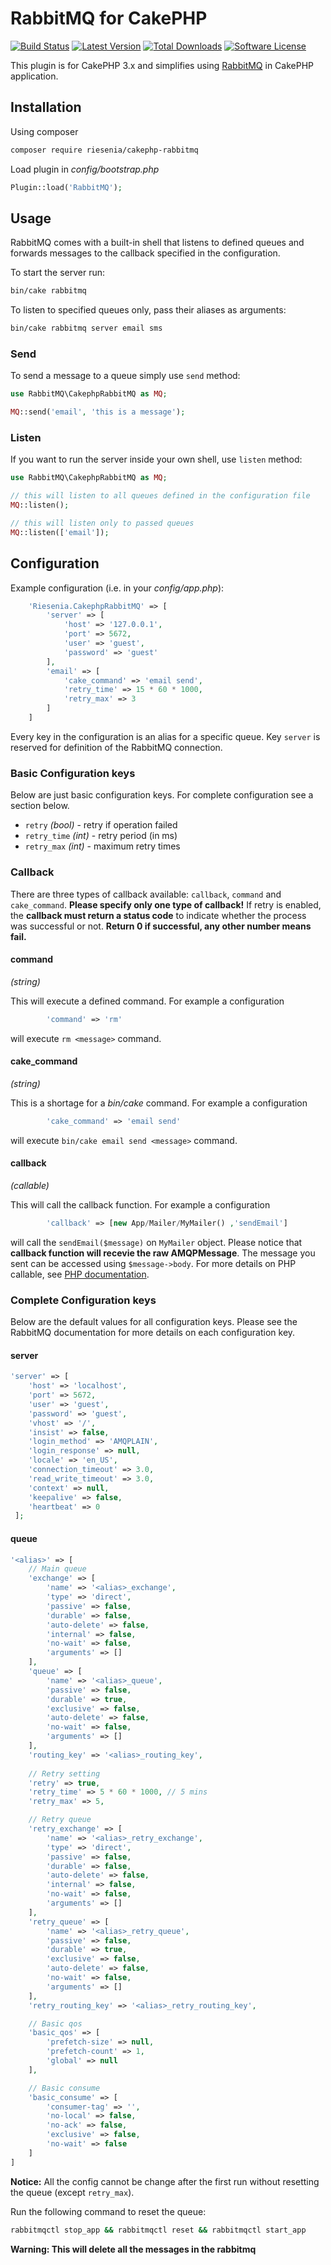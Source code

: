 # RabbitMQ for CakePHP

[![Build Status](https://img.shields.io/travis/riesenia/cakephp-rabbitmq/master.svg?style=flat-square)](https://travis-ci.org/riesenia/cakephp-rabbitmq)
[![Latest Version](https://img.shields.io/packagist/v/riesenia/cakephp-rabbitmq.svg?style=flat-square)](https://packagist.org/packages/riesenia/cakephp-rabbitmq)
[![Total Downloads](https://img.shields.io/packagist/dt/riesenia/cakephp-rabbitmq.svg?style=flat-square)](https://packagist.org/packages/riesenia/cakephp-rabbitmq)
[![Software License](https://img.shields.io/badge/license-MIT-brightgreen.svg?style=flat-square)](LICENSE)

This plugin is for CakePHP 3.x and simplifies using [RabbitMQ](https://www.rabbitmq.com/) in CakePHP application. 

## Installation

Using composer

```bash
composer require riesenia/cakephp-rabbitmq
```

Load plugin in *config/bootstrap.php*

```php
Plugin::load('RabbitMQ');
```

## Usage

RabbitMQ comes with a built-in shell that listens to defined queues and forwards messages to the callback specified in the configuration.

To start the server run:

```bash
bin/cake rabbitmq
```

To listen to specified queues only, pass their aliases as arguments:

```bash
bin/cake rabbitmq server email sms
```

### Send

To send a message to a queue simply use `send` method:

```php
use RabbitMQ\CakephpRabbitMQ as MQ;

MQ::send('email', 'this is a message');
```

### Listen

If you want to run the server inside your own shell, use `listen` method:

```php
use RabbitMQ\CakephpRabbitMQ as MQ;

// this will listen to all queues defined in the configuration file
MQ::listen();

// this will listen only to passed queues
MQ::listen(['email']);
```

## Configuration

Example configuration (i.e. in your *config/app.php*):

```php
    'Riesenia.CakephpRabbitMQ' => [
        'server' => [
            'host' => '127.0.0.1',
            'port' => 5672,
            'user' => 'guest',
            'password' => 'guest'
        ],
        'email' => [
            'cake_command' => 'email send',
            'retry_time' => 15 * 60 * 1000,
            'retry_max' => 3
        ]
    ]
```

Every key in the configuration is an alias for a specific queue. Key `server` is reserved for definition of the RabbitMQ connection.

### Basic Configuration keys

Below are just basic configuration keys. For complete configuration see a section below.

- `retry` *(bool)* - retry if operation failed
- `retry_time` *(int)* - retry period (in ms)
- `retry_max` *(int)* - maximum retry times

### Callback

There are three types of callback available: `callback`, `command` and `cake_command`. **Please specify only one type of callback!** If retry is enabled, the **callback must return a status code** to indicate whether the process was successful or not. **Return 0 if successful, any other number means fail.**

#### command
*(string)*

This will execute a defined command. For example a configuration

```php
        'command' => 'rm'
```

will execute `rm <message>` command.

#### cake_command
*(string)*

This is a shortage for a *bin/cake* command. For example a configuration

```php
        'cake_command' => 'email send'
```

will execute `bin/cake email send <message>` command. 

#### callback
*(callable)*

This will call the callback function. For example a configuration

```php
        'callback' => [new App/Mailer/MyMailer() ,'sendEmail']
```

will call the `sendEmail($message)` on `MyMailer` object. Please notice that **callback function will recevie the raw AMQPMessage**. The message you sent can be accessed using `$message->body`. For more details on PHP callable, see [PHP documentation](http://php.net/manual/en/language.types.callable.php).

### Complete Configuration keys

Below are the default values for all configuration keys. Please see the RabbitMQ documentation for more details on each configuration key.

#### server

```php
'server' => [
    'host' => 'localhost',
    'port' => 5672,
    'user' => 'guest',
    'password' => 'guest',
    'vhost' => '/',
    'insist' => false,
    'login_method' => 'AMQPLAIN',
    'login_response' => null,
    'locale' => 'en_US',
    'connection_timeout' => 3.0,
    'read_write_timeout' => 3.0,
    'context' => null,
    'keepalive' => false,
    'heartbeat' => 0
 ];
```

#### queue

```php
'<alias>' => [
    // Main queue
    'exchange' => [
        'name' => '<alias>_exchange',
        'type' => 'direct',
        'passive' => false,
        'durable' => false,
        'auto-delete' => false,
        'internal' => false,
        'no-wait' => false,
        'arguments' => []
    ],
    'queue' => [
        'name' => '<alias>_queue',
        'passive' => false,
        'durable' => true,
        'exclusive' => false,
        'auto-delete' => false,
        'no-wait' => false,
        'arguments' => []
    ],
    'routing_key' => '<alias>_routing_key',
    
    // Retry setting
    'retry' => true,
    'retry_time' => 5 * 60 * 1000, // 5 mins
    'retry_max' => 5,

    // Retry queue
    'retry_exchange' => [
        'name' => '<alias>_retry_exchange',
        'type' => 'direct',
        'passive' => false,
        'durable' => false,
        'auto-delete' => false,
        'internal' => false,
        'no-wait' => false,
        'arguments' => []
    ],
    'retry_queue' => [
        'name' => '<alias>_retry_queue',
        'passive' => false,
        'durable' => true,
        'exclusive' => false,
        'auto-delete' => false,
        'no-wait' => false,
        'arguments' => []
    ],
    'retry_routing_key' => '<alias>_retry_routing_key',

    // Basic qos
    'basic_qos' => [
        'prefetch-size' => null,
        'prefetch-count' => 1,
        'global' => null
    ],

    // Basic consume
    'basic_consume' => [
        'consumer-tag' => '',
        'no-local' => false,
        'no-ack' => false,
        'exclusive' => false,
        'no-wait' => false
    ]
]
```

**Notice:** All the config cannot be change after the first run without resetting the queue (except `retry_max`).

Run the following command to reset the queue:

```bash
rabbitmqctl stop_app && rabbitmqctl reset && rabbitmqctl start_app
```

**Warning: This will delete all the messages in the rabbitmq**
